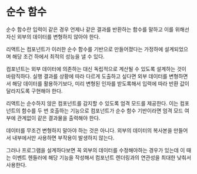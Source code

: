 # 순수 함수

순수 함수란 입력이 같은 경우 언제나 같은 결과를 반환하는 함수를 말하고 이를 위해선 자신 외부의 데이터를 변형하지 않아야 한다. 

리액트는 컴포넌트가 이러한 순수 함수를 기반으로 만들어졌다는 가정하에 설계되었으며 해당 조건 하에서 최적의 성능을 낼 수 있다.

컴포넌트는 외부 데이터에 의존하는 대신 독립적으로 계산될 수 있도록 설계하는 것이 바람직하다. 실행 결과를 상황에 따라 다르게 도출하고 싶다면 외부 데이터를 변형하면서 해당 데이터를 활용하기보다, 미리 변형된 인자를 받도록해서 입력에 따라 반환 값이 달라지도록 구현해야 한다.

리액트는 순수하지 않은 컴포넌트를 감지할 수 있도록 엄격 모드를 제공한다. 이는 컴포넌트의 함수를 두 번 호출하는 기능으로 컴포넌트가 순수 함수 기반이라면 엄격 모드 여부에 관계없이 같은 결과물을 출력해야 한다.

데이터를 무조건 변형하지 말아야 하는 것은 아니다. 외부의 데이터의 복사본을 만들어서 내부에서만 사용하면 부작용이 발생하지 않는다.

그러나 프로그램을 설계하다보면 꼭 외부의 데이터를 수정해야하는 경우가 있는데 이 때는 이벤트 헨들러에 해당 기능을 작성해서 컴포넌트 렌더링과의 연관성을 최대한 낮춰서 사용한다.